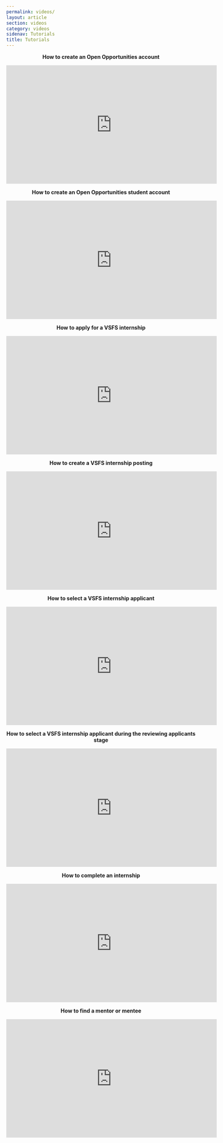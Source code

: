 ```yaml
---
permalink: videos/
layout: article
section: videos
category: videos
sidenav: Tutorials
title: Tutorials
---
```


<p align="center"><b>How to create an Open Opportunities account</b></p>

<p align="center"> 
  <iframe width="560" height="315" src="https://www.youtube.com/embed/9aMFv0XY2MY" title="YouTube video player" frameborder="0" allow="accelerometer; autoplay; clipboard-write; encrypted-media; gyroscope; picture-in-picture" allowfullscreen></iframe>
  </p>
  
  
  <p align="center"><b>How to create an Open Opportunities student account</b></p>

<p align="center"> 
  <iframe width="560" height="315" src="https://www.youtube.com/embed/tzjOqn1hax4" title="YouTube video player" frameborder="0" allow="accelerometer; autoplay; clipboard-write; encrypted-media; gyroscope; picture-in-picture" allowfullscreen></iframe>
  </p>
  
 <p align="center"><b>How to apply for a VSFS internship</b></p>

<p align="center"> 
<iframe width="560" height="315" src="https://www.youtube.com/embed/rigKpml8tE0" title="YouTube video player" frameborder="0" allow="accelerometer; autoplay; clipboard-write; encrypted-media; gyroscope; picture-in-picture" allowfullscreen></iframe>
  </p>
  
  
  <p align="center"><b>How to create a VSFS internship posting</b></p>

<p align="center"> 
  <iframe width="560" height="315" src="https://www.youtube.com/embed/b51j7xyA8Lo" title="YouTube video player" frameborder="0" allow="accelerometer; autoplay; clipboard-write; encrypted-media; gyroscope; picture-in-picture" allowfullscreen></iframe>
  </p>
  
   <p align="center"><b>How to select a VSFS internship applicant</b></p>

<p align="center"> 
  <iframe width="560" height="315" src="https://www.youtube.com/embed/L42oHH6Kugo" title="YouTube video player" frameborder="0" allow="accelerometer; autoplay; clipboard-write; encrypted-media; gyroscope; picture-in-picture" allowfullscreen></iframe>
  </p>

  <p align="center"><b>How to select a VSFS internship applicant during the reviewing applicants stage</b></p>

<p align="center">
 <iframe width="560" height="315" src="https://www.youtube.com/embed/0N_qLKErS5U?si=hw9YwGIVxsLrZZa1" title="YouTube video player" frameborder="0" allow="accelerometer; autoplay; clipboard-write; encrypted-media; gyroscope; picture-in-picture; web-share" allowfullscreen></iframe>
 </p>
  
   <p align="center"><b>How to complete an internship</b></p>

<p align="center"> 
  <iframe width="560" height="315" src="https://www.youtube.com/embed/zwGAHWKuBQI" title="YouTube video player" frameborder="0" allow="accelerometer; autoplay; clipboard-write; encrypted-media; gyroscope; picture-in-picture" allowfullscreen></iframe>
  </p>


<p align="center"><b>How to find a mentor or mentee</b></p>

<p align="center"> 
  <iframe width="560" height="315" src="https://www.youtube.com/embed/qPf3vEWPbPU" title="YouTube video player" frameborder="0" allow="accelerometer; autoplay; clipboard-write; encrypted-media; gyroscope; picture-in-picture" allowfullscreen></iframe>
  </p>
